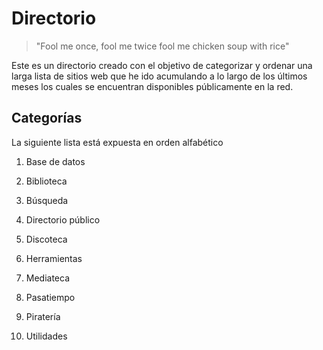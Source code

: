 # Directorio


> "Fool me once,
> fool me twice
> fool me chicken soup with rice"


Este es un directorio creado con el objetivo de categorizar y ordenar una larga lista de sitios web que he ido acumulando a lo largo de los últimos meses los cuales se encuentran disponibles públicamente en la red.


## Categorías

<p1>La siguiente lista está expuesta en orden alfabético<p1/>

1. Base de datos

2. Biblioteca

3. Búsqueda

4. Directorio público

5. Discoteca

6. Herramientas

7. Mediateca

8. Pasatiempo

9. Piratería

10. Utilidades

